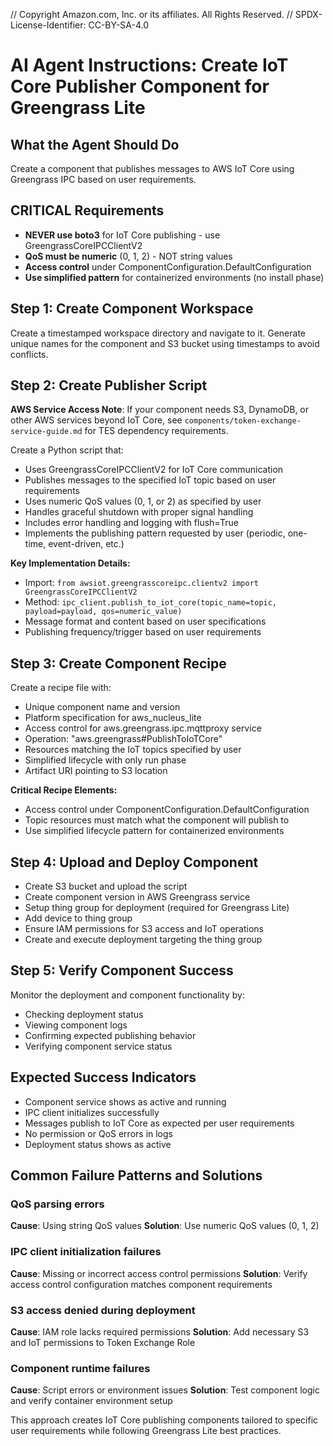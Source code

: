 // Copyright Amazon.com, Inc. or its affiliates. All Rights Reserved.
// SPDX-License-Identifier: CC-BY-SA-4.0

# AI Agent Instructions: Create IoT Core Publisher Component for Greengrass Lite

## What the Agent Should Do
Create a component that publishes messages to AWS IoT Core using Greengrass IPC based on user requirements.

## CRITICAL Requirements
- **NEVER use boto3** for IoT Core publishing - use GreengrassCoreIPCClientV2
- **QoS must be numeric** (0, 1, 2) - NOT string values
- **Access control** under ComponentConfiguration.DefaultConfiguration
- **Use simplified pattern** for containerized environments (no install phase)

## Step 1: Create Component Workspace
Create a timestamped workspace directory and navigate to it. Generate unique names for the component and S3 bucket using timestamps to avoid conflicts.

## Step 2: Create Publisher Script
**AWS Service Access Note**: 
If your component needs S3, DynamoDB, or other AWS services beyond IoT Core, 
see `components/token-exchange-service-guide.md` for TES dependency requirements.

Create a Python script that:
- Uses GreengrassCoreIPCClientV2 for IoT Core communication
- Publishes messages to the specified IoT topic based on user requirements
- Uses numeric QoS values (0, 1, or 2) as specified by user
- Handles graceful shutdown with proper signal handling
- Includes error handling and logging with flush=True
- Implements the publishing pattern requested by user (periodic, one-time, event-driven, etc.)

**Key Implementation Details:**
- Import: `from awsiot.greengrasscoreipc.clientv2 import GreengrassCoreIPCClientV2`
- Method: `ipc_client.publish_to_iot_core(topic_name=topic, payload=payload, qos=numeric_value)`
- Message format and content based on user specifications
- Publishing frequency/trigger based on user requirements

## Step 3: Create Component Recipe
Create a recipe file with:
- Unique component name and version
- Platform specification for aws_nucleus_lite
- Access control for aws.greengrass.ipc.mqttproxy service
- Operation: "aws.greengrass#PublishToIoTCore"
- Resources matching the IoT topics specified by user
- Simplified lifecycle with only run phase
- Artifact URI pointing to S3 location

**Critical Recipe Elements:**
- Access control under ComponentConfiguration.DefaultConfiguration
- Topic resources must match what the component will publish to
- Use simplified lifecycle pattern for containerized environments

## Step 4: Upload and Deploy Component
- Create S3 bucket and upload the script
- Create component version in AWS Greengrass service
- Setup thing group for deployment (required for Greengrass Lite)
- Add device to thing group
- Ensure IAM permissions for S3 access and IoT operations
- Create and execute deployment targeting the thing group

## Step 5: Verify Component Success
Monitor the deployment and component functionality by:
- Checking deployment status
- Viewing component logs
- Confirming expected publishing behavior
- Verifying component service status

## Expected Success Indicators
- Component service shows as active and running
- IPC client initializes successfully
- Messages publish to IoT Core as expected per user requirements
- No permission or QoS errors in logs
- Deployment status shows as active

## Common Failure Patterns and Solutions

### QoS parsing errors
**Cause**: Using string QoS values
**Solution**: Use numeric QoS values (0, 1, 2)

### IPC client initialization failures
**Cause**: Missing or incorrect access control permissions
**Solution**: Verify access control configuration matches component requirements

### S3 access denied during deployment
**Cause**: IAM role lacks required permissions
**Solution**: Add necessary S3 and IoT permissions to Token Exchange Role

### Component runtime failures
**Cause**: Script errors or environment issues
**Solution**: Test component logic and verify container environment setup

This approach creates IoT Core publishing components tailored to specific user requirements while following Greengrass Lite best practices.
